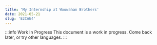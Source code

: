 ```yaml
---
title: 'My Internship at Woowahan Brothers'
date: 2021-05-21
slug: 'E2CAE4'
---
```


:::info Work In Progress
This document is a work in progress. Come back later, or try other languages.
:::
